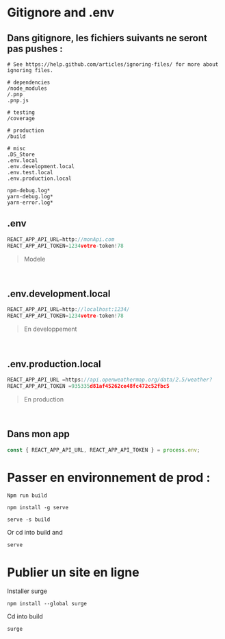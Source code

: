 # Gitignore and .env

## Dans gitignore, les fichiers suivants ne seront pas pushes :
```javscript
# See https://help.github.com/articles/ignoring-files/ for more about ignoring files.
 
# dependencies
/node_modules
/.pnp
.pnp.js
 
# testing
/coverage
 
# production
/build
 
# misc
.DS_Store
.env.local
.env.development.local
.env.test.local
.env.production.local
 
npm-debug.log*
yarn-debug.log*
yarn-error.log*
``` 

## .env 
```javascript
REACT_APP_API_URL=http://monApi.com
REACT_APP_API_TOKEN=1234votre-token!78
```
> Modele

<br> 

## .env.development.local

```javascript
REACT_APP_API_URL=http://localhost:1234/
REACT_APP_API_TOKEN=1234votre-token!78
```
> En developpement

<br> 

## .env.production.local
```javascript
REACT_APP_API_URL =https://api.openweathermap.org/data/2.5/weather?
REACT_APP_API_TOKEN =935335d81af45262ce48fc472c52fbc5
```
> En production

<br>

## Dans mon app
```javascript
const { REACT_APP_API_URL, REACT_APP_API_TOKEN } = process.env;
```



# Passer en environnement de prod :

```javscript
Npm run build
```

```javscript
npm install -g serve
```

```javscript
serve -s build
```

Or cd into build and 
```javscript
serve
```

# Publier un site en ligne

Installer surge
```javscript
npm install --global surge
```

Cd into build
```javscript
surge
```

 
